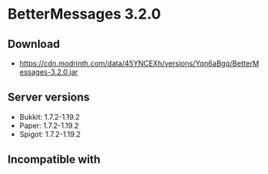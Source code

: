 # BetterMessages 3.2.0

## Download
- https://cdn.modrinth.com/data/45YNCEXh/versions/Yqn6aBgq/BetterMessages-3.2.0.jar

## Server versions
- Bukkit: 1.7.2-1.19.2
- Paper: 1.7.2-1.19.2
- Spigot: 1.7.2-1.19.2

## Incompatible with